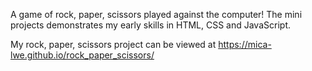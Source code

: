 A game of rock, paper, scissors played against the computer! The mini projects demonstrates my early skills in HTML, CSS and JavaScript.

My rock, paper, scissors project can be viewed at https://mica-lwe.github.io/rock_paper_scissors/
